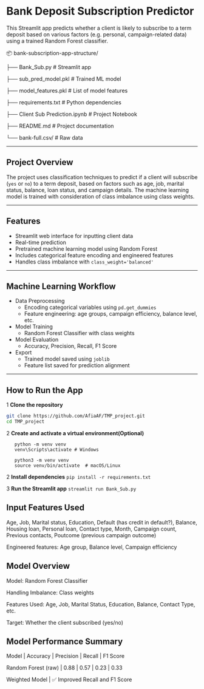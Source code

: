 # Bank Deposit Subscription Predictor

This Streamlit app predicts whether a client is likely to subscribe to a term deposit based on various factors (e.g. personal, campaign-related data) using a trained Random Forest classifier.

📦 bank-subscription-app-structure/

├── Bank_Sub.py                 # Streamlit app

├── sub_pred_model.pkl          # Trained ML model

├── model_features.pkl          # List of model features

├── requirements.txt            # Python dependencies

├── Client Sub Prediction.ipynb # Project Notebook

├── README.md                   # Project documentation

└── bank-full.csv/              # Raw data

---

## Project Overview

The project uses classification techniques to predict if a client will subscribe (`yes` or `no`) to a term deposit, based on factors such as age, job, marital status, balance, loan status, and campaign details. 
The machine learning model is trained with consideration of class imbalance using class weights.

---

## Features

- Streamlit web interface for inputting client data
- Real-time prediction
- Pretrained machine learning model using Random Forest
- Includes categorical feature encoding and engineered features
- Handles class imbalance with `class_weight='balanced'`

---

## Machine Learning Workflow

- Data Preprocessing
  - Encoding categorical variables using `pd.get_dummies`
  - Feature engineering: age groups, campaign efficiency, balance level, etc.
- Model Training
  - Random Forest Classifier with class weights
- Model Evaluation
  - Accuracy, Precision, Recall, F1 Score
- Export
  - Trained model saved using `joblib`
  - Feature list saved for prediction alignment

---

## How to Run the App

1 **Clone the repository**  
   ```bash
   git clone https://github.com/AfiaAF/TMP_project.git
   cd TMP_project
   ```
2 **Create and activate a virtual environment(Optional)**
   ```
      python -m venv venv
      venv\Scripts\activate # Windows
     
      python3 -m venv venv
      source venv/bin/activate  # macOS/Linux
   ```

 2 **Install dependencies**
  ```pip install -r requirements.txt ```

 3 **Run the Streamlit app**
  ```streamlit run Bank_Sub.py```


## Input Features Used

  Age, 
  Job, 
  Marital status, 
  Education, 
  Default (has credit in default?), 
  Balance, 
  Housing loan, 
  Personal loan, 
  Contact type, 
  Month, 
  Campaign count, 
  Previous contacts, 
  Poutcome (previous campaign outcome)

  Engineered features:
    Age group, 
    Balance level, 
    Campaign efficiency


## Model Overview
  Model: Random Forest Classifier
  
  Handling Imbalance: Class weights
  
  Features Used: 
    Age, Job, Marital Status, Education, Balance, Contact Type, etc.
    
  Target: Whether the client subscribed (yes/no)


## Model Performance Summary
  Model |	Accuracy |	Precision	| Recall	| F1 Score
  
  Random Forest (raw)	| 0.88	| 0.57	| 0.23	| 0.33
 
  Weighted Model |	✅ Improved Recall and F1 Score	        
